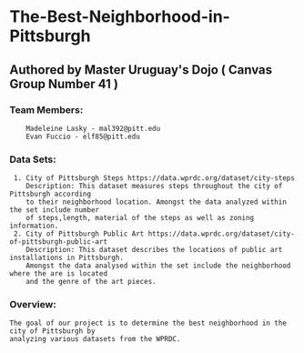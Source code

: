 # The-Best-Neighborhood-in-Pittsburgh
## Authored by Master Uruguay's Dojo ( Canvas Group Number 41 )
### Team Members:
        Madeleine Lasky - mal392@pitt.edu
        Evan Fuccio - elf85@pitt.edu
### Data Sets: 
     1. City of Pittsburgh Steps https://data.wprdc.org/dataset/city-steps
        Description: This dataset measures steps throughout the city of Pittsburgh according
        to their neighborhood location. Amongst the data analyzed within the set include number
        of steps,length, material of the steps as well as zoning information.
     2. City of Pittsburgh Public Art https://data.wprdc.org/dataset/city-of-pittsburgh-public-art
        Description: This dataset describes the locations of public art installations in Pittsburgh.
        Amongst the data analysed within the set include the neighborhood where the are is located
        and the genre of the art pieces. 
### Overview: 
    The goal of our project is to determine the best neighborhood in the city of Pittsburgh by 
    analyzing various datasets from the WPRDC. 
